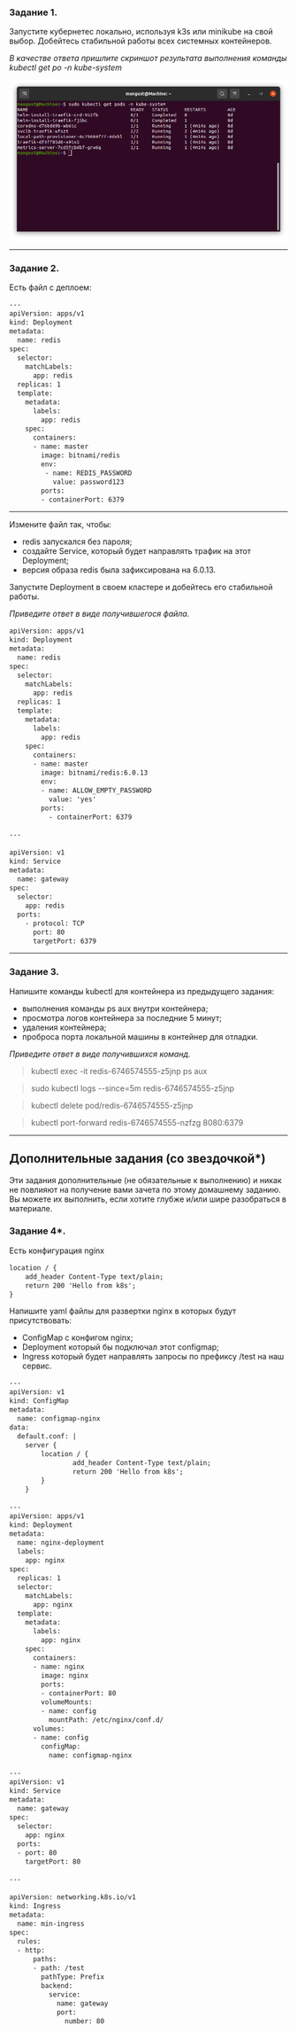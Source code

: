 ### Задание 1.

Запустите кубернетес локально, используя k3s или minikube на свой выбор.
Добейтесь стабильной работы всех системных контейнеров.

*В качестве ответа пришлите скриншот результата выполнения команды kubectl get po -n kube-system*

![Скриншот](./Pictures/6.5.1.png)

------
### Задание 2.


Есть файл с деплоем:

```
---
apiVersion: apps/v1
kind: Deployment
metadata:
  name: redis
spec:
  selector:
    matchLabels:
      app: redis
  replicas: 1
  template:
    metadata:
      labels:
        app: redis
    spec:
      containers:
      - name: master
        image: bitnami/redis
        env:
         - name: REDIS_PASSWORD
           value: password123
        ports:
        - containerPort: 6379
```

------

Измените файл так, чтобы:

- redis запускался без пароля;
- создайте Service, который будет направлять трафик на этот Deployment;
- версия образа redis была зафиксирована на 6.0.13.

Запустите Deployment в своем кластере и добейтесь его стабильной работы.

  *Приведите ответ в виде получившегося файла.*

```
apiVersion: apps/v1
kind: Deployment
metadata:
  name: redis
spec:
  selector:
    matchLabels:
      app: redis
  replicas: 1
  template:
    metadata:
      labels:
        app: redis
    spec:
      containers:
      - name: master
        image: bitnami/redis:6.0.13
        env:
        - name: ALLOW_EMPTY_PASSWORD 
          value: 'yes'
        ports:
          - containerPort: 6379

---

apiVersion: v1
kind: Service
metadata:
  name: gateway
spec:
  selector:
    app: redis
  ports:
    - protocol: TCP
      port: 80
      targetPort: 6379
```

------

### Задание 3.
Напишите команды kubectl для контейнера из предыдущего задания:
- выполнения команды ps aux внутри контейнера;
- просмотра логов контейнера за последние 5 минут;
- удаления контейнера;
- проброса порта локальной машины в контейнер для отладки.

*Приведите ответ в виде получившихся команд.*

> kubectl exec -it redis-6746574555-z5jnp ps aux

> sudo kubectl logs --since=5m redis-6746574555-z5jnp

> kubectl delete pod/redis-6746574555-z5jnp

> kubectl port-forward redis-6746574555-nzfzg 8080:6379

------
## Дополнительные задания (со звездочкой*)

Эти задания дополнительные (не обязательные к выполнению) и никак не повлияют на получение вами зачета по этому домашнему заданию. Вы можете их выполнить, если хотите глубже и/или шире разобраться в материале.

### Задание 4*.
Есть конфигурация nginx
```
location / {
    add_header Content-Type text/plain;
    return 200 'Hello from k8s';
}
```
Напишите yaml файлы для развертки nginx в которых будут присутствовать:
- ConfigMap с конфигом nginx;
- Deployment который бы подключал этот configmap;
- Ingress который будет направлять запросы по префиксу /test на наш сервис.

```
---
apiVersion: v1
kind: ConfigMap
metadata:
  name: configmap-nginx
data:
  default.conf: |
    server {      
        location / {
                add_header Content-Type text/plain;
                return 200 'Hello from k8s';
        }
    } 

---
apiVersion: apps/v1
kind: Deployment
metadata: 
  name: nginx-deployment
  labels:
    app: nginx
spec:
  replicas: 1
  selector:
    matchLabels:
      app: nginx
  template:
    metadata:
      labels:
        app: nginx
    spec:
      containers:
      - name: nginx
        image: nginx
        ports:
        - containerPort: 80
        volumeMounts:
        - name: config
          mountPath: /etc/nginx/conf.d/
      volumes:
      - name: config
        configMap:
          name: configmap-nginx 

---
apiVersion: v1
kind: Service
metadata:
  name: gateway
spec:
  selector:
    app: nginx
  ports:
  - port: 80
    targetPort: 80

---

apiVersion: networking.k8s.io/v1
kind: Ingress
metadata:
  name: min-ingress
spec:
  rules:
  - http:
      paths:
      - path: /test
        pathType: Prefix
        backend:
          service:
            name: gateway 
            port:
              number: 80 
```
